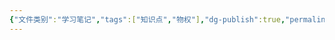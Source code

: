 ```yaml
---
{"文件类别":"学习笔记","tags":["知识点","物权"],"dg-publish":true,"permalink":"/学习笔记studyup/物权法学/居住权/","dgPassFrontmatter":true,"created":"2024-10-23T11:28:02.509+08:00","updated":"2024-10-23T11:30:22.817+08:00"}
---
```


